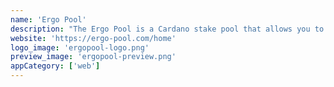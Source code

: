 ```yaml
---
name: 'Ergo Pool'
description: "The Ergo Pool is a Cardano stake pool that allows you to stake Ada and earn Ergo. The pool is live and currently accepting new delegators."
website: 'https://ergo-pool.com/home'
logo_image: 'ergopool-logo.png'
preview_image: 'ergopool-preview.png'
appCategory: ['web']
---
```

